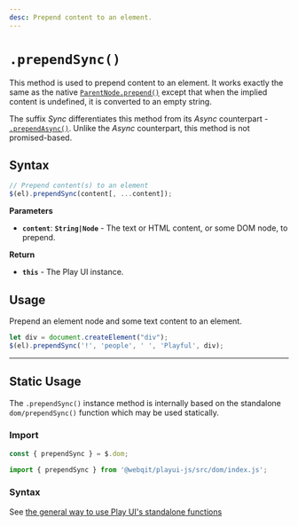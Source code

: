 ```yaml
---
desc: Prepend content to an element.
---
```

# `.prependSync()`

This method is used to prepend content to an element. It works exactly the same as the native [`ParentNode.prepend()`](https://developer.mozilla.org/en-US/docs/Web/API/ParentNode/prepend) except that when the implied content is undefined, it is converted to an empty string.

The suffix *Sync* differentiates this method from its *Async* counterpart - [`.prependAsync()`](../prependasync). Unlike the *Async* counterpart, this method is not promised-based.

## Syntax

```js
// Prepend content(s) to an element
$(el).prependSync(content[, ...content]);
```

**Parameters**

+ **`content`**: **`String|Node`** - The text or HTML content, or some DOM node, to prepend.

**Return**

+ **`this`** - The Play UI instance.

## Usage

Prepend an element node and some text content to an element.

```js
let div = document.createElement("div");
$(el).prependSync('!', 'people', ' ', 'Playful', div);
```

------

## Static Usage

The `.prependSync()` instance method is internally based on the standalone `dom/prependSync()` function which may be used statically.

### Import

```js
const { prependSync } = $.dom;
```
```js
import { prependSync } from '@webqit/playui-js/src/dom/index.js';
```

### Syntax

See [the general way to use Play UI's standalone functions](../../../getting-started/overview#use-as-descrete-utilities)